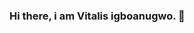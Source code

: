 ### Hi there, i am Vitalis igboanugwo. 👋

<!--
**Vitsmart/Vitsmart** is a ✨ _special_ ✨ repository because its `README.md` (this file) appears on your GitHub profile.

Here are some ideas to get you started:

- 🔭 I’m currently working on reactjs, Typescript and some backend config.
- 🌱 I’m currently learning ...Typescript and data algorithm.
- 👯 I’m looking to collaborate...with teams in bigger projects.
- 🤔 I’m looking for help with projects
- 💬 Ask me about javascript and programming
- 📫 How to reach me: reach on my email vitsmart2@gmail.com.
- 😄 Pronouns: ...i love connecting with different people in the field, i will be happy to meet you!
- ⚡ Fun fact: ... i am a building engineer, who has recently switched to software engineering.
-->

